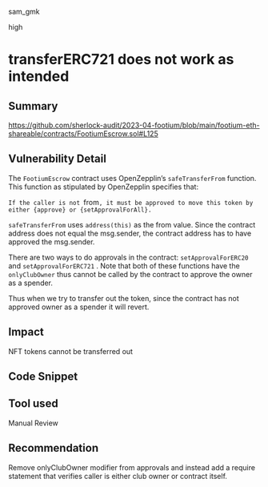 sam_gmk

high

# transferERC721 does not work as intended

## Summary
https://github.com/sherlock-audit/2023-04-footium/blob/main/footium-eth-shareable/contracts/FootiumEscrow.sol#L125

## Vulnerability Detail
The `FootiumEscrow` contract uses  OpenZepplin’s `safeTransferFrom` function. This function as stipulated by OpenZepplin specifies that:

`If the caller is not `from`, it must be approved to move this token by either {approve} or {setApprovalForAll}.`

`safeTransferFrom` uses `address(this)` as the from value. Since the contract address does not equal the msg.sender, the contract address has to have approved the msg.sender. 

There are two ways to do approvals in the contract: `setApprovalForERC20` and `setApprovalForERC721` . Note that both of these functions have the `onlyClubOwner` thus cannot be called by the contract to approve the owner as a spender. 

Thus when we try to transfer out the token, since the contract has not approved owner as a spender it will revert.

## Impact
NFT tokens cannot be transferred out
## Code Snippet

## Tool used

Manual Review

## Recommendation
Remove onlyClubOwner modifier from approvals and instead add a require statement that verifies caller is either club owner or contract itself.